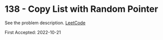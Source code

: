 # 138 - Copy List with Random Pointer

See the problem description. [LeetCode][1]

First Accepted: 2022-10-21

[1]: <https://leetcode.com/problems/copy-list-with-random-pointer/description> "Problem Webpage"
